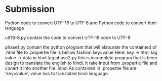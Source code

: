 # Submission
Python code to convert UTF-16 to UTF-8 and Python code to convert html language

utf16-8.py contain the code to convert UTF-16 code to UTF-8

phase1.py contain the python program that will elaburate the containted of .html file to .propertie file is bellow fashion
     key=value
     Here,
       key -> html tag
       value -> data in html tag
phase2.py this is incomplete program that is been design to translate the english to hindi. It take input from .propertie file and conert it into another file .hindi
  As contained in .propertie file are 'key=value', value has to translated hindi language. 
